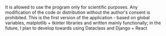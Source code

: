 It is allowed to use the program only for scientific purposes. Any modification of the code or distribution without the author's consent is prohibited. 
This is the first version of the application - based on global variables, matplotlib + tkinter libraries and written mainly functionally; in the future, I plan to develop towards using Dataclass and Django + React
